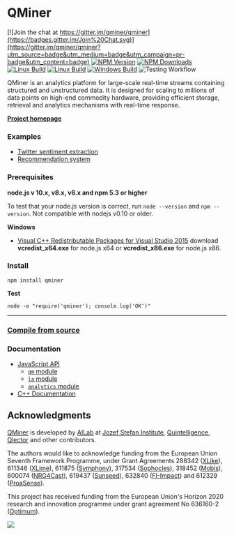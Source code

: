 # QMiner

[![Join the chat at https://gitter.im/qminer/qminer](https://badges.gitter.im/Join%20Chat.svg)](https://gitter.im/qminer/qminer?utm_source=badge&utm_medium=badge&utm_campaign=pr-badge&utm_content=badge)
[![NPM Version][npm-image]][npm-url]
[![NPM Downloads][downloads-image]][downloads-url]
[![Linux Build][travis-linux-image]][travis-linux-url]
[![Linux Build][travis-mac-image]][travis-mac-url]
[![Windows Build][appveyor-image]][appveyor-url]
![Testing Workflow][nodejs-ci-workflow-url]

QMiner is an analytics platform for large-scale real-time streams containing structured and
unstructured data. It is designed for scaling to millions of data points on high-end commodity
hardware, providing efficient storage, retrieval and analytics mechanisms with real-time response.

**[Project homepage](http://qminer.ijs.si/)**

### Examples

- [Twitter sentiment extraction](https://tonicdev.com/rupnikj/qminer-sentiment-extraction)
- [Recommendation system](https://tonicdev.com/blazf/qminer-recommendation)

### Prerequisites

**node.js v 10.x, v8.x, v6.x and npm 5.3 or higher**

To test that your node.js version is correct, run `node --version` and `npm --version`. Not compatible with nodejs v0.10 or older.

**Windows**

- [Visual C++ Redistributable Packages for Visual Studio 2015](https://www.microsoft.com/en-us/download/details.aspx?id=48145) download **vcredist_x64.exe** for node.js x64 or **vcredist_x86.exe** for node.js x86.

### Install

    npm install qminer

**Test**

    node -e "require('qminer'); console.log('OK')"

---

### [Compile from source](https://qminer.github.io/setup/)

### Documentation

- [JavaScript API](https://rawgit.com/qminer/qminer/master/nodedoc/index.html)
  - [`qm` module](https://rawgit.com/qminer/qminer/master/nodedoc/module-qm.html)
  - [`la` module](https://rawgit.com/qminer/qminer/master/nodedoc/module-la.html)
  - [`analytics` module](https://rawgit.com/qminer/qminer/master/nodedoc/module-analytics.html)
- [C++ Documentation](http://agava.ijs.si/~blazf/qminer/)

## Acknowledgments

[QMiner](http://qminer.ijs.si/) is developed by [AILab](http://ailab.ijs.si/) at
[Jozef Stefan Institute](http://www.ijs.si/), [Quintelligence](http://quintelligence.com), [Qlector](http://qlector.com) and other contributors.

The authors would like to acknowledge funding from the European Union Seventh Framework Programme, under Grant Agreements 288342 ([XLike](http://www.xlike.org/)), 611346 ([XLime](http://xlime.eu)), 611875 ([Symphony](http://projectsymphony.eu)), 317534 ([Sophocles](http://sophocles.eu/)), 318452 ([Mobis](https://sites.google.com/site/mobiseuprojecteu/)), 600074 ([NRG4Cast](http://nrg4cast.org)), 619437 ([Sunseed](http://sunseed-fp7.eu)), 632840 ([FI-Impact](http://fi-impact.net/home/)) and 612329 ([ProaSense](http://www.proasense.eu)).

This project has received funding from the European Union's Horizon 2020 research and innovation programme under grant agreement No 636160-2 ([Optimum](http://www.optimumproject.eu/)).

![](http://analytics.ijs.si/~blazf/eu.png)

[npm-image]: https://img.shields.io/npm/v/qminer.svg
[npm-url]: https://npmjs.org/package/qminer
[downloads-image]: https://img.shields.io/npm/dm/qminer.svg
[downloads-url]: https://npmjs.org/package/qminer
[travis-linux-image]: https://img.shields.io/travis/qminer/qminer/master.svg?label=linux
[travis-linux-url]: https://travis-ci.org/qminer/qminer
[travis-mac-image]: https://img.shields.io/travis/qminer/qminer/osx-binaries.svg?label=mac
[travis-mac-url]: https://travis-ci.org/qminer/qminer
[appveyor-image]: https://img.shields.io/appveyor/ci/rupnikj/qminer/master.svg?label=windows
[appveyor-url]: https://ci.appveyor.com/project/rupnikj/qminer-19v7t
[nodejs-ci-workflow-url]: https://github.com/qminer/qminer/actions/workflows/node-ci.yml/badge.svg
